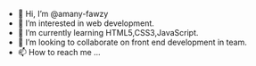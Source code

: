 - 👋 Hi, I’m @amany-fawzy
- 👀 I’m interested in web development.
- 🌱 I’m currently learning HTML5,CSS3,JavaScript.
- 💞️ I’m looking to collaborate on front end development in team.
- 📫 How to reach me ...

<!---
amany-fawzy/amany-fawzy is a ✨ special ✨ repository because its `README.md` (this file) appears on your GitHub profile.
You can click the Preview link to take a look at your changes.
--->

